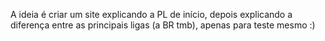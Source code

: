 A ideia é criar um site explicando a PL de início, depois explicando a diferença entre as principais ligas (a BR tmb), apenas para teste mesmo :) 